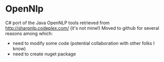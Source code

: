 OpenNlp
=======

C# port of the Java OpenNLP tools retrieved from http://sharpnlp.codeplex.com/ (it's not mine!)
Moved to github for several reasons among which:
- need to modify some code (potential collaboration with other folks I know)
- need to create nuget package
